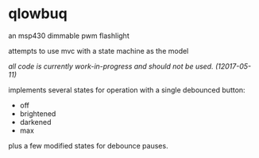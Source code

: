 # qlowbuq
an msp430 dimmable pwm flashlight

attempts to use mvc with a state machine as the model

_all code is currently work-in-progress and should not be used. (12017-05-11)_

implements several states for operation with a single debounced button:
- off
- brightened
- darkened
- max

plus a few modified states for debounce pauses.
